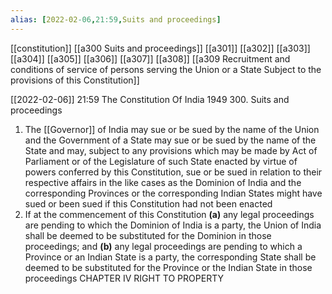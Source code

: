 ```yaml
---
alias: [2022-02-06,21:59,Suits and proceedings]
---
```

[[constitution]] [[a300 Suits and proceedings]] [[a301]] [[a302]] [[a303]] [[a304]] [[a305]] [[a306]] [[a307]] [[a308]] [[a309 Recruitment and conditions of service of persons serving the Union or a State Subject to the provisions of this Constitution]]

[[2022-02-06]] 21:59
The Constitution Of India 1949
300. Suits and proceedings
1) The [[Governor]] of India may sue or be sued by the name of the Union and the Government of a State may sue or be sued by the name of the State and may, subject to any provisions which may be made by Act of Parliament or of the Legislature of such State enacted by virtue of powers conferred by this Constitution, sue or be sued in relation to their respective affairs in the like cases as the Dominion of India and the corresponding Provinces or the corresponding Indian States might have sued or been sued if this Constitution had not been enacted
2) If at the commencement of this Constitution
**(a)** any legal proceedings are pending to which the Dominion of India is a party, the Union of India shall be deemed to be substituted for the Dominion in those proceedings; and
**(b)** any legal proceedings are pending to which a Province or an Indian State is a party, the corresponding State shall be deemed to be substituted for the Province or the Indian State in those proceedings CHAPTER IV RIGHT TO PROPERTY
